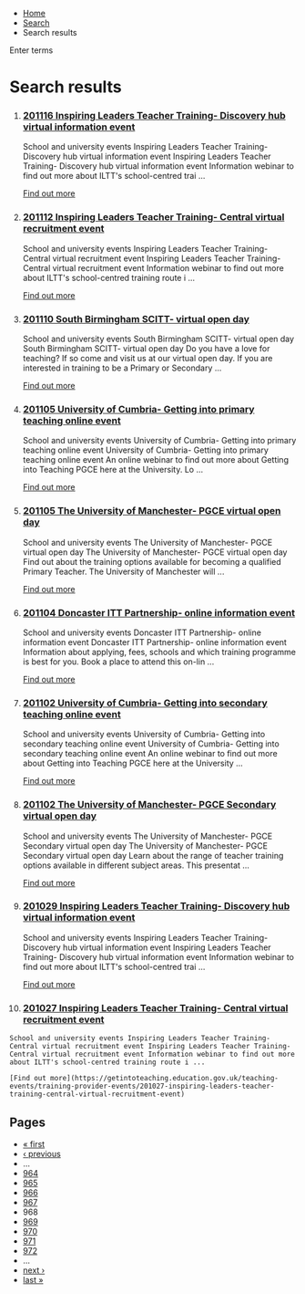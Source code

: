 *   [Home](/)
*   [Search](/search)
*   Search results

Enter terms 

Search results
==============

1.  ### [201116 Inspiring Leaders Teacher Training- Discovery hub virtual information event](https://getintoteaching.education.gov.uk/teaching-events/training-provider-events/201116-inspiring-leaders-teacher-training-discovery-hub-virtual-information-event)
    
    School and university events Inspiring Leaders Teacher Training- Discovery hub virtual information event Inspiring Leaders Teacher Training- Discovery hub virtual information event Information webinar to find out more about ILTT's school-centred trai ...
    
    [Find out more](https://getintoteaching.education.gov.uk/teaching-events/training-provider-events/201116-inspiring-leaders-teacher-training-discovery-hub-virtual-information-event)
    
2.  ### [201112 Inspiring Leaders Teacher Training- Central virtual recruitment event](https://getintoteaching.education.gov.uk/teaching-events/training-provider-events/201112-inspiring-leaders-teacher-training-central-virtual-recruitment-event)
    
    School and university events Inspiring Leaders Teacher Training- Central virtual recruitment event Inspiring Leaders Teacher Training- Central virtual recruitment event Information webinar to find out more about ILTT's school-centred training route i ...
    
    [Find out more](https://getintoteaching.education.gov.uk/teaching-events/training-provider-events/201112-inspiring-leaders-teacher-training-central-virtual-recruitment-event)
    
3.  ### [201110 South Birmingham SCITT- virtual open day](https://getintoteaching.education.gov.uk/teaching-events/training-provider-events/201110-south-birmingham-scitt-virtual-open-day)
    
    School and university events South Birmingham SCITT- virtual open day South Birmingham SCITT- virtual open day Do you have a love for teaching? If so come and visit us at our virtual open day. If you are interested in training to be a Primary or Secondary ...
    
    [Find out more](https://getintoteaching.education.gov.uk/teaching-events/training-provider-events/201110-south-birmingham-scitt-virtual-open-day)
    
4.  ### [201105 University of Cumbria- Getting into primary teaching online event](https://getintoteaching.education.gov.uk/teaching-events/training-provider-events/201105-university-of-cumbria-getting-into-primary-teaching-online-event)
    
    School and university events University of Cumbria- Getting into primary teaching online event University of Cumbria- Getting into primary teaching online event An online webinar to find out more about Getting into Teaching PGCE here at the University. Lo ...
    
    [Find out more](https://getintoteaching.education.gov.uk/teaching-events/training-provider-events/201105-university-of-cumbria-getting-into-primary-teaching-online-event)
    
5.  ### [201105 The University of Manchester- PGCE virtual open day](https://getintoteaching.education.gov.uk/teaching-events/training-provider-events/201105-the-university-of-manchester-pgce-virtual-open-day)
    
    School and university events The University of Manchester- PGCE virtual open day The University of Manchester- PGCE virtual open day Find out about the training options available for becoming a qualified Primary Teacher. The University of Manchester will ...
    
    [Find out more](https://getintoteaching.education.gov.uk/teaching-events/training-provider-events/201105-the-university-of-manchester-pgce-virtual-open-day)
    
6.  ### [201104 Doncaster ITT Partnership- online information event](https://getintoteaching.education.gov.uk/teaching-events/training-provider-events/201104-doncaster-itt-partnership-online-information-event)
    
    School and university events Doncaster ITT Partnership- online information event Doncaster ITT Partnership- online information event Information about applying, fees, schools and which training programme is best for you. Book a place to attend this on-lin ...
    
    [Find out more](https://getintoteaching.education.gov.uk/teaching-events/training-provider-events/201104-doncaster-itt-partnership-online-information-event)
    
7.  ### [201102 University of Cumbria- Getting into secondary teaching online event](https://getintoteaching.education.gov.uk/teaching-events/training-provider-events/201102-university-of-cumbria-getting-into-secondary-teaching-online-event)
    
    School and university events University of Cumbria- Getting into secondary teaching online event University of Cumbria- Getting into secondary teaching online event An online webinar to find out more about Getting into Teaching PGCE here at the University ...
    
    [Find out more](https://getintoteaching.education.gov.uk/teaching-events/training-provider-events/201102-university-of-cumbria-getting-into-secondary-teaching-online-event)
    
8.  ### [201102 The University of Manchester- PGCE Secondary virtual open day](https://getintoteaching.education.gov.uk/teaching-events/training-provider-events/201102-the-university-of-manchester-pgce-secondary-virtual-open-day)
    
    School and university events The University of Manchester- PGCE Secondary virtual open day The University of Manchester- PGCE Secondary virtual open day Learn about the range of teacher training options available in different subject areas. This presentat ...
    
    [Find out more](https://getintoteaching.education.gov.uk/teaching-events/training-provider-events/201102-the-university-of-manchester-pgce-secondary-virtual-open-day)
    
9.  ### [201029 Inspiring Leaders Teacher Training- Discovery hub virtual information event](https://getintoteaching.education.gov.uk/teaching-events/training-provider-events/201029-inspiring-leaders-teacher-training-discovery-hub-virtual-information-event)
    
    School and university events Inspiring Leaders Teacher Training- Discovery hub virtual information event Inspiring Leaders Teacher Training- Discovery hub virtual information event Information webinar to find out more about ILTT's school-centred trai ...
    
    [Find out more](https://getintoteaching.education.gov.uk/teaching-events/training-provider-events/201029-inspiring-leaders-teacher-training-discovery-hub-virtual-information-event)
    
10.  ### [201027 Inspiring Leaders Teacher Training- Central virtual recruitment event](https://getintoteaching.education.gov.uk/teaching-events/training-provider-events/201027-inspiring-leaders-teacher-training-central-virtual-recruitment-event)
    
    School and university events Inspiring Leaders Teacher Training- Central virtual recruitment event Inspiring Leaders Teacher Training- Central virtual recruitment event Information webinar to find out more about ILTT's school-centred training route i ...
    
    [Find out more](https://getintoteaching.education.gov.uk/teaching-events/training-provider-events/201027-inspiring-leaders-teacher-training-central-virtual-recruitment-event)
    

Pages
-----

*   [« first](/search/site "Go to first page")
*   [‹ previous](/search/site?page=966 "Go to previous page")
*   …
*   [964](/search/site?page=963 "Go to page 964")
*   [965](/search/site?page=964 "Go to page 965")
*   [966](/search/site?page=965 "Go to page 966")
*   [967](/search/site?page=966 "Go to page 967")
*   968
*   [969](/search/site?page=968 "Go to page 969")
*   [970](/search/site?page=969 "Go to page 970")
*   [971](/search/site?page=970 "Go to page 971")
*   [972](/search/site?page=971 "Go to page 972")
*   …
*   [next ›](/search/site?page=968 "Go to next page")
*   [last »](/search/site?page=1032 "Go to last page")